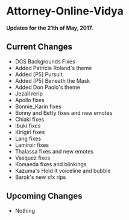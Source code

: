# Attorney-Online-Vidya
__Updates for the 21th of May, 2017.__

## Current Changes
* DGS Backgrounds Fixes
* Added Patricia Roland's theme
* Added [P5] Pursuit  
* Added [P5] Beneath the Mask
* Added Don Paolo's theme  
* Jezail rerip  
* Apollo fixes  
* Bonnie_Karin fixes  
* Bonny and Betty fixes and new emotes  
* Chiaki fixes  
* Ibuki fixes  
* Kirigiri fixes  
* Lang fixes  
* Lamiroir fixes  
* Thalassa fixes and new emotes  
* Vasquez fixes  
* Komaeda fixes and blinkings  
* Kazuma's Hold It voiceline and bubble  
* Barok's new sfx rips  

## Upcoming Changes
* Nothing
